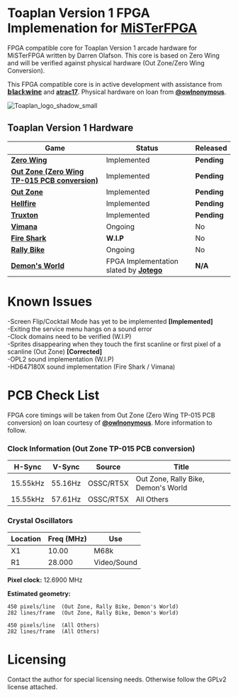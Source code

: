 

# Toaplan Version 1 FPGA Implemenation for [MiSTerFPGA](https://github.com/MiSTer-devel/Main_MiSTer/wiki)

FPGA compatible core for Toaplan Version 1 arcade hardware for MiSTerFPGA written by Darren Olafson. This core is based on Zero Wing and will be verified against physical hardware (Out Zone/Zero Wing Conversion). 

This FPGA compatible core is in active development with assistance from [**𝕓𝕝𝕒𝕔𝕜𝕨𝕚𝕟𝕖**](https://github.com/blackwine) and [**atrac17**](https://github.com/atrac17). Physical hardware on loan from [**@owlnonymous**](https://twitter.com/owlnonymous).

![Toaplan_logo_shadow_small](https://user-images.githubusercontent.com/32810066/151543842-5f7380a4-9b29-472d-bc03-8cc04a579cf2.png)

## Toaplan Version 1 Hardware

Game                |  Status | Released
--------------------|---------|---------
[**Zero Wing**](https://en.wikipedia.org/wiki/Zero_Wing) | Implemented | **Pending**
[**Out Zone (Zero Wing TP-015 PCB conversion)**](https://en.wikipedia.org/wiki/Out_Zone) | Implemented | **Pending**
[**Out Zone**](https://en.wikipedia.org/wiki/Out_Zone) | Implemented | **Pending**
[**Hellfire**](https://en.wikipedia.org/wiki/Hellfire_%28video_game%29) | Implemented | **Pending**
[**Truxton**](https://en.wikipedia.org/wiki/Truxton_%28video_game%29) | Implemented | **Pending**
[**Vimana**](https://en.wikipedia.org/wiki/Vimana_%28video_game%29) | Ongoing | No
[**Fire Shark**](https://en.wikipedia.org/wiki/Fire_Shark) | **W.I.P** | No
[**Rally Bike**](https://en.wikipedia.org/wiki/Rally_Bike) | Ongoing | No
[**Demon's World**](https://en.wikipedia.org/wiki/Demon%27s_World) | FPGA Implementation slated by [**Jotego**](https://github.com/jotego) | **N/A**


# Known Issues

-Screen Flip/Cocktail Mode has yet to be implemented **[Implemented]**  
-Exiting the service menu hangs on a sound error  
-Clock domains need to be verified (W.I.P)  
-Sprites disappearing when they touch the first scanline or first pixel of a scanline (Out Zone) **[Corrected]**  
-OPL2 sound implementation (W.I.P)  
-HD647180X sound implementation (Fire Shark / Vimana)  

# PCB Check List

FPGA core timings will be taken from Out Zone (Zero Wing TP-015 PCB conversion) on loan courtesy of [**@owlnonymous**](https://twitter.com/owlnonymous). More information to follow.

### Clock Information (Out Zone TP-015 PCB conversion)

H-Sync   | V-Sync   | Source    | Title 
---------|----------|-----------|-------
15.55kHz | 55.16Hz  | OSSC/RT5X | Out Zone, Rally Bike, Demon's World
15.55kHz | 57.61Hz  | OSSC/RT5X | All Others

### Crystal Oscillators

Location | Freq (MHz) | Use
---------|------------|-------
X1       | 10.00      | M68k
R1       | 28.000     | Video/Sound

**Pixel clock:** 12.6900 MHz

**Estimated geometry:**

    450 pixels/line  (Out Zone, Rally Bike, Demon's World)
    282 lines/frame  (Out Zone, Rally Bike, Demon's World)
  
    450 pixels/line  (All Others)
    282 lines/frame  (All Others)

# Licensing

Contact the author for special licensing needs. Otherwise follow the GPLv2 license attached.
